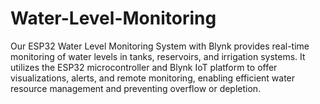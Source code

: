 # Water-Level-Monitoring
 Our ESP32 Water Level Monitoring System with Blynk provides real-time monitoring of water levels in tanks, reservoirs, and irrigation systems. It utilizes the ESP32 microcontroller and Blynk IoT platform to offer visualizations, alerts, and remote monitoring, enabling efficient water resource management and preventing overflow or depletion.
